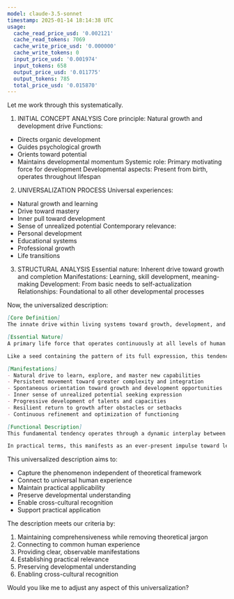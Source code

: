 ```yaml
---
model: claude-3.5-sonnet
timestamp: 2025-01-14 18:14:38 UTC
usage:
  cache_read_price_usd: '0.002121'
  cache_read_tokens: 7069
  cache_write_price_usd: '0.000000'
  cache_write_tokens: 0
  input_price_usd: '0.001974'
  input_tokens: 658
  output_price_usd: '0.011775'
  output_tokens: 785
  total_price_usd: '0.015870'
---
```


Let me work through this systematically.

1. INITIAL CONCEPT ANALYSIS
Core principle: Natural growth and development drive
Functions: 
- Directs organic development
- Guides psychological growth
- Orients toward potential
- Maintains developmental momentum
Systemic role: Primary motivating force for development
Developmental aspects: Present from birth, operates throughout lifespan

2. UNIVERSALIZATION PROCESS
Universal experiences:
- Natural growth and learning
- Drive toward mastery
- Inner pull toward development
- Sense of unrealized potential
Contemporary relevance:
- Personal development
- Educational systems
- Professional growth
- Life transitions

3. STRUCTURAL ANALYSIS
Essential nature: Inherent drive toward growth and completion
Manifestations: Learning, skill development, meaning-making
Development: From basic needs to self-actualization
Relationships: Foundational to all other developmental processes

Now, the universalized description:

```markdown
[Core Definition]
The innate drive within living systems toward growth, development, and the fulfillment of potential. This fundamental tendency manifests as a continuous movement toward greater complexity, integration, and effectiveness, expressing itself through learning, development, and the actualization of capabilities.

[Essential Nature]
A primary life force that operates continuously at all levels of human experience, from biological development to psychological growth and spiritual unfolding. This tendency expresses itself as an inner pull toward growth, competence, and fulfillment, functioning as both motivating force and guiding principle. It operates through an internal wisdom that naturally orients toward health, development, and the realization of inherent possibilities.

Like a seed containing the pattern of its full expression, this tendency carries within it the blueprint for optimal development, while remaining responsive to environmental conditions and adaptable to circumstances. It manifests as both subtle impulse and powerful drive, operating whether recognized or not.

[Manifestations]
- Natural drive to learn, explore, and master new capabilities
- Persistent movement toward greater complexity and integration
- Spontaneous orientation toward growth and development opportunities
- Inner sense of unrealized potential seeking expression
- Progressive development of talents and capacities
- Resilient return to growth after obstacles or setbacks
- Continuous refinement and optimization of functioning

[Functional Description]
This fundamental tendency operates through a dynamic interplay between inner potential and environmental conditions, continuously moving toward optimal functioning within given circumstances. It works through multiple channels simultaneously - physical, emotional, cognitive, and spiritual - orchestrating development across all dimensions of experience. The process involves both active growth phases and integrative consolidation periods, maintaining a complex balance between stability and change.

In practical terms, this manifests as an ever-present impulse toward learning, growth, and development, expressing itself through curiosity, the drive to master challenges, and the satisfaction found in developing new capabilities. While its expression can be supported or hindered by circumstances, it remains constantly active, seeking whatever avenues are available for development and expression, from subtle internal refinements to major life transformations.
```

This universalized description aims to:
- Capture the phenomenon independent of theoretical framework
- Connect to universal human experience
- Maintain practical applicability
- Preserve developmental understanding
- Enable cross-cultural recognition
- Support practical application

The description meets our criteria by:
1. Maintaining comprehensiveness while removing theoretical jargon
2. Connecting to common human experience
3. Providing clear, observable manifestations
4. Establishing practical relevance
5. Preserving developmental understanding
6. Enabling cross-cultural recognition

Would you like me to adjust any aspect of this universalization?
